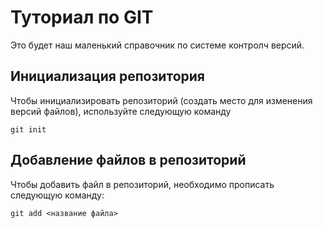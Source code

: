 # Туториал по GIT 
Это будет наш маленький справочник по системе контролч версий.
## Инициализация репозитория

Чтобы инициализировать репозиторий (создать место для изменения версий файлов), используйте следующую команду
```
git init
```

## Добавление файлов в репозиторий 

Чтобы добавить файл в репозиторий, необходимо прописать следующую команду:
```
git add <название файла>
```
